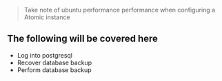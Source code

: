>Take note of ubuntu performance performance when configuring a Atomic instance

## The following will be covered here
- Log into postgresql
- Recover database backup
- Perform database backup
